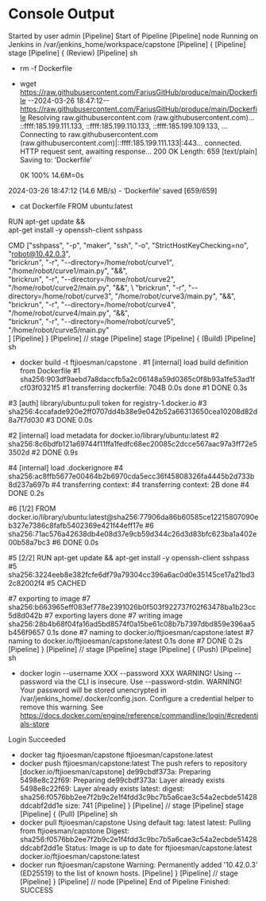 # Console Output
Started by user admin
[Pipeline] Start of Pipeline
[Pipeline] node
Running on Jenkins in /var/jenkins_home/workspace/capstone
[Pipeline] {
[Pipeline] stage
[Pipeline] { (Review)
[Pipeline] sh
+ rm -f Dockerfile
+ wget https://raw.githubusercontent.com/FariusGitHub/produce/main/Dockerfile
--2024-03-26 18:47:12--  https://raw.githubusercontent.com/FariusGitHub/produce/main/Dockerfile
Resolving raw.githubusercontent.com (raw.githubusercontent.com)... ::ffff:185.199.111.133, ::ffff:185.199.110.133, ::ffff:185.199.109.133, ...
Connecting to raw.githubusercontent.com (raw.githubusercontent.com)|::ffff:185.199.111.133|:443... connected.
HTTP request sent, awaiting response... 200 OK
Length: 659 [text/plain]
Saving to: ‘Dockerfile’

     0K                                                       100% 14.6M=0s

2024-03-26 18:47:12 (14.6 MB/s) - ‘Dockerfile’ saved [659/659]

+ cat Dockerfile
FROM ubuntu:latest

RUN apt-get update && \
    apt-get install -y openssh-client sshpass

CMD ["sshpass", "-p", "maker", "ssh", "-o", "StrictHostKeyChecking=no", "robot@10.42.0.3", \
     "brickrun", "-r", "--directory=/home/robot/curve1", "/home/robot/curve1/main.py", "&&", \
     "brickrun", "-r", "--directory=/home/robot/curve2", "/home/robot/curve2/main.py", "&&", \ 
     "brickrun", "-r", "--directory=/home/robot/curve3", "/home/robot/curve3/main.py", "&&", \
     "brickrun", "-r", "--directory=/home/robot/curve4", "/home/robot/curve4/main.py", "&&", \
     "brickrun", "-r", "--directory=/home/robot/curve5", "/home/robot/curve5/main.py" \
    ]
[Pipeline] }
[Pipeline] // stage
[Pipeline] stage
[Pipeline] { (Build)
[Pipeline] sh
+ docker build -t ftjioesman/capstone .
#1 [internal] load build definition from Dockerfile
#1 sha256:903df9aebd7a8daccfb5a2c06148a59d0365c0f8b93a1fe53ad1fcf03f0321f5
#1 transferring dockerfile: 704B 0.0s done
#1 DONE 0.3s

#3 [auth] library/ubuntu:pull token for registry-1.docker.io
#3 sha256:4ccafade920e2ff0707dd4b38e9e042b52a66313650cea10208d82d8a7f7d030
#3 DONE 0.0s

#2 [internal] load metadata for docker.io/library/ubuntu:latest
#2 sha256:8c6bdfb121a69744f11ffa1fedfc68ec20085c2dcce567aac97a3ff72e53502d
#2 DONE 0.9s

#4 [internal] load .dockerignore
#4 sha256:ac8ffb5677e00464b2b6970cda5ecc36f45808326fa4445b2d733b8d237a697b
#4 transferring context:
#4 transferring context: 2B done
#4 DONE 0.2s

#6 [1/2] FROM docker.io/library/ubuntu:latest@sha256:77906da86b60585ce12215807090eb327e7386c8fafb5402369e421f44eff17e
#6 sha256:71ac576a42638db4e08d37e9cb59d344c26d3d83bfc623ba1a402e00b58a7bc3
#6 DONE 0.0s

#5 [2/2] RUN apt-get update &&     apt-get install -y openssh-client sshpass
#5 sha256:3224eeb8e382fcfe6df79a79304cc396a6ac0d0e35145ce17a21bd32c82002f4
#5 CACHED

#7 exporting to image
#7 sha256:b663965eff083ef778e2391026b0f503f922737f02f63478ba1b23cc5d8d042b
#7 exporting layers done
#7 writing image sha256:28b4b68f04fa16ad5bd8574f0a15be61c08b7b7397dbd859e396aa5b456f9657 0.1s done
#7 naming to docker.io/ftjioesman/capstone:latest
#7 naming to docker.io/ftjioesman/capstone:latest 0.1s done
#7 DONE 0.2s
[Pipeline] }
[Pipeline] // stage
[Pipeline] stage
[Pipeline] { (Push)
[Pipeline] sh
+ docker login --username XXX --password XXX
WARNING! Using --password via the CLI is insecure. Use --password-stdin.
WARNING! Your password will be stored unencrypted in /var/jenkins_home/.docker/config.json.
Configure a credential helper to remove this warning. See
https://docs.docker.com/engine/reference/commandline/login/#credentials-store

Login Succeeded
+ docker tag ftjioesman/capstone ftjioesman/capstone:latest
+ docker push ftjioesman/capstone:latest
The push refers to repository [docker.io/ftjioesman/capstone]
de99cbdf373a: Preparing
5498e8c22f69: Preparing
de99cbdf373a: Layer already exists
5498e8c22f69: Layer already exists
latest: digest: sha256:f0576bb2ee7f2b9c2e1f4fdd3c9bc7b5a6cae3c54a2ecbde51428ddcabf2dd1e size: 741
[Pipeline] }
[Pipeline] // stage
[Pipeline] stage
[Pipeline] { (Pull)
[Pipeline] sh
+ docker pull ftjioesman/capstone
Using default tag: latest
latest: Pulling from ftjioesman/capstone
Digest: sha256:f0576bb2ee7f2b9c2e1f4fdd3c9bc7b5a6cae3c54a2ecbde51428ddcabf2dd1e
Status: Image is up to date for ftjioesman/capstone:latest
docker.io/ftjioesman/capstone:latest
+ docker run ftjioesman/capstone
Warning: Permanently added '10.42.0.3' (ED25519) to the list of known hosts.
[Pipeline] }
[Pipeline] // stage
[Pipeline] }
[Pipeline] // node
[Pipeline] End of Pipeline
Finished: SUCCESS
